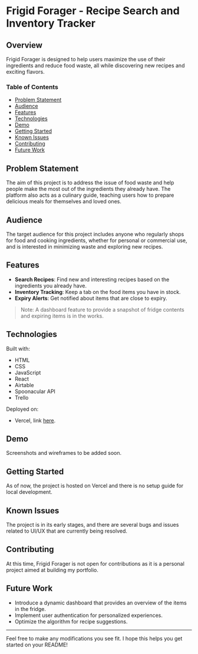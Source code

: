 # Frigid Forager - Recipe Search and Inventory Tracker

## Overview

Frigid Forager is designed to help users maximize the use of their ingredients and reduce food waste, all while discovering new recipes and exciting flavors.

### Table of Contents

- [Problem Statement](#problem-statement)
- [Audience](#audience)
- [Features](#features)
- [Technologies](#technologies)
- [Demo](#demo)
- [Getting Started](#getting-started)
- [Known Issues](#known-issues)
- [Contributing](#contributing)
- [Future Work](#future-work)

## Problem Statement

The aim of this project is to address the issue of food waste and help people make the most out of the ingredients they already have. The platform also acts as a culinary guide, teaching users how to prepare delicious meals for themselves and loved ones.

## Audience

The target audience for this project includes anyone who regularly shops for food and cooking ingredients, whether for personal or commercial use, and is interested in minimizing waste and exploring new recipes.

## Features

- **Search Recipes**: Find new and interesting recipes based on the ingredients you already have.
- **Inventory Tracking**: Keep a tab on the food items you have in stock.
- **Expiry Alerts**: Get notified about items that are close to expiry.
  
> Note: A dashboard feature to provide a snapshot of fridge contents and expiring items is in the works.

## Technologies

Built with:
- HTML
- CSS
- JavaScript
- React
- Airtable
- Spoonacular API
- Trello

Deployed on:
- Vercel, link <a href="https://frigid-forager.vercel.app/">here</a>.

## Demo

Screenshots and wireframes to be added soon.

## Getting Started

As of now, the project is hosted on Vercel and there is no setup guide for local development.

## Known Issues

The project is in its early stages, and there are several bugs and issues related to UI/UX that are currently being resolved.

## Contributing

At this time, Frigid Forager is not open for contributions as it is a personal project aimed at building my portfolio.

## Future Work

- Introduce a dynamic dashboard that provides an overview of the items in the fridge.
- Implement user authentication for personalized experiences.
- Optimize the algorithm for recipe suggestions.

---

Feel free to make any modifications you see fit. I hope this helps you get started on your README!
